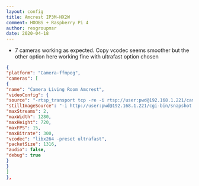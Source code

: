 ```yaml
---
layout: config
title: Amcrest IP3M-HX2W
comment: HOOBS + Raspberry Pi 4
author: resgroupmsr
date: 2020-04-18
---
```

- 7 cameras working as expected.  Copy vcodec seems smoother but the other option here working fine with ultrafast option chosen

```json
{
"platform": "Camera-ffmpeg",
"cameras": [
{
"name": "Camera Living Room Amcrest",
"videoConfig": {
"source": "-rtsp_transport tcp -re -i rtsp://user:pwd@192.168.1.221/cam/realmonitor?channel=1&subtype=00&authbasic=YWRtaW46bG9sYTk2OTg=",
"stillImageSource": "-i http://user:pwd@192.168.1.221/cgi-bin/snapshot.cgi?1",
"maxStreams": 2,
"maxWidth": 1280,
"maxHeight": 720,
"maxFPS": 15,
"maxBitrate": 300,
"vcodec": "libx264 -preset ultrafast",
"packetSize": 1316,
"audio": false,
"debug": true
}
}
]
},
```
